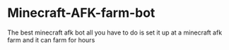 # Minecraft-AFK-farm-bot
The best minecraft afk bot all you have to do is set it up at a minecraft afk farm and it can farm for hours
